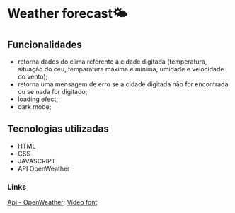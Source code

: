 # Weather forecast🌤️

## Funcionalidades 
- retorna dados do clima referente a cidade digitada (temperatura, situação do céu, temparatura máxima e mínima, umidade e velocidade do vento);
- retorna uma mensagem de erro se a cidade digitada não for encontrada ou se nada for digitado;
- loading efect;
- dark mode;

## Tecnologias utilizadas 
- HTML
- CSS
- JAVASCRIPT
- API OpenWeather

### Links 
[Api - OpenWeather](https://openweathermap.org/api);
[Vídeo font](https://youtu.be/t_GdX1iLYQE?si=QhzQKExqxaqpPSt9)
